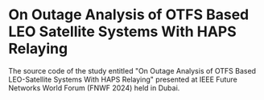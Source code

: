 # On Outage Analysis of OTFS Based LEO Satellite Systems With HAPS Relaying
The source code of the study entitled "On Outage Analysis of OTFS Based LEO-Satellite Systems With HAPS Relaying" presented at IEEE Future Networks World Forum (FNWF 2024) held in Dubai.
